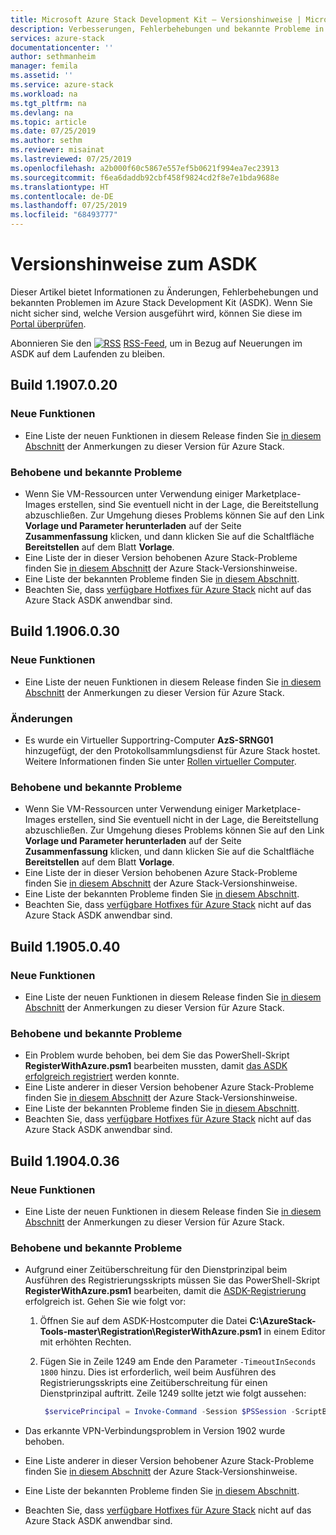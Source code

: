 ```yaml
---
title: Microsoft Azure Stack Development Kit – Versionshinweise | Microsoft-Dokumentation
description: Verbesserungen, Fehlerbehebungen und bekannte Probleme in Azure Stack Development Kit
services: azure-stack
documentationcenter: ''
author: sethmanheim
manager: femila
ms.assetid: ''
ms.service: azure-stack
ms.workload: na
ms.tgt_pltfrm: na
ms.devlang: na
ms.topic: article
ms.date: 07/25/2019
ms.author: sethm
ms.reviewer: misainat
ms.lastreviewed: 07/25/2019
ms.openlocfilehash: a2b000f60c5867e557ef5b0621f994ea7ec23913
ms.sourcegitcommit: f6ea6daddb92cbf458f9824cd2f8e7e1bda9688e
ms.translationtype: HT
ms.contentlocale: de-DE
ms.lasthandoff: 07/25/2019
ms.locfileid: "68493777"
---
```

# <a name="asdk-release-notes"></a>Versionshinweise zum ASDK

Dieser Artikel bietet Informationen zu Änderungen, Fehlerbehebungen und bekannten Problemen im Azure Stack Development Kit (ASDK). Wenn Sie nicht sicher sind, welche Version ausgeführt wird, können Sie diese im [Portal überprüfen](../operator/azure-stack-updates.md#determine-the-current-version).

Abonnieren Sie den [![RSS](./media/asdk-release-notes/feed-icon-14x14.png)](https://docs.microsoft.com/api/search/rss?search=Azure+Stack+Development+Kit+release+notes&locale=en-us#) [RSS-Feed](https://docs.microsoft.com/api/search/rss?search=Azure+Stack+Development+Kit+release+notes&locale=en-us#), um in Bezug auf Neuerungen im ASDK auf dem Laufenden zu bleiben.

## <a name="build-11907020"></a>Build 1.1907.0.20

### <a name="new-features"></a>Neue Funktionen

- Eine Liste der neuen Funktionen in diesem Release finden Sie [in diesem Abschnitt](../operator/azure-stack-release-notes-1907.md#whats-in-this-update) der Anmerkungen zu dieser Version für Azure Stack.

<!-- ### Changes -->

### <a name="fixed-and-known-issues"></a>Behobene und bekannte Probleme

- Wenn Sie VM-Ressourcen unter Verwendung einiger Marketplace-Images erstellen, sind Sie eventuell nicht in der Lage, die Bereitstellung abzuschließen. Zur Umgehung dieses Problems können Sie auf den Link **Vorlage und Parameter herunterladen** auf der Seite **Zusammenfassung** klicken, und dann klicken Sie auf die Schaltfläche **Bereitstellen** auf dem Blatt **Vorlage**.
- Eine Liste der in dieser Version behobenen Azure Stack-Probleme finden Sie [in diesem Abschnitt](../operator/azure-stack-release-notes-1907.md#fixes) der Azure Stack-Versionshinweise.
- Eine Liste der bekannten Probleme finden Sie [in diesem Abschnitt](../operator/azure-stack-release-notes-known-issues-1907.md).
- Beachten Sie, dass [verfügbare Hotfixes für Azure Stack](../operator/azure-stack-release-notes-1907.md#hotfixes) nicht auf das Azure Stack ASDK anwendbar sind.

## <a name="build-11906030"></a>Build 1.1906.0.30

### <a name="new-features"></a>Neue Funktionen

- Eine Liste der neuen Funktionen in diesem Release finden Sie [in diesem Abschnitt](../operator/azure-stack-release-notes-1906.md#whats-in-this-update) der Anmerkungen zu dieser Version für Azure Stack.

### <a name="changes"></a>Änderungen

- Es wurde ein Virtueller Supportring-Computer **AzS-SRNG01** hinzugefügt, der den Protokollsammlungsdienst für Azure Stack hostet. Weitere Informationen finden Sie unter [Rollen virtueller Computer](asdk-architecture.md).

### <a name="fixed-and-known-issues"></a>Behobene und bekannte Probleme

- Wenn Sie VM-Ressourcen unter Verwendung einiger Marketplace-Images erstellen, sind Sie eventuell nicht in der Lage, die Bereitstellung abzuschließen. Zur Umgehung dieses Problems können Sie auf den Link **Vorlage und Parameter herunterladen** auf der Seite **Zusammenfassung** klicken, und dann klicken Sie auf die Schaltfläche **Bereitstellen** auf dem Blatt **Vorlage**.
- Eine Liste der in dieser Version behobenen Azure Stack-Probleme finden Sie [in diesem Abschnitt](../operator/azure-stack-release-notes-1906.md#fixes) der Azure Stack-Versionshinweise.
- Eine Liste der bekannten Probleme finden Sie [in diesem Abschnitt](../operator/azure-stack-release-notes-known-issues-1906.md).
- Beachten Sie, dass [verfügbare Hotfixes für Azure Stack](../operator/azure-stack-release-notes-1906.md#hotfixes) nicht auf das Azure Stack ASDK anwendbar sind.

## <a name="build-11905040"></a>Build 1.1905.0.40

<!-- ### Changes -->

### <a name="new-features"></a>Neue Funktionen

- Eine Liste der neuen Funktionen in diesem Release finden Sie [in diesem Abschnitt](../operator/azure-stack-release-notes-1905.md#whats-in-this-update) der Anmerkungen zu dieser Version für Azure Stack.

### <a name="fixed-and-known-issues"></a>Behobene und bekannte Probleme

- Ein Problem wurde behoben, bei dem Sie das PowerShell-Skript **RegisterWithAzure.psm1** bearbeiten mussten, damit [das ASDK erfolgreich registriert](asdk-register.md) werden konnte.
- Eine Liste anderer in dieser Version behobener Azure Stack-Probleme finden Sie [in diesem Abschnitt](../operator/azure-stack-release-notes-1905.md#fixes) der Azure Stack-Versionshinweise.
- Eine Liste der bekannten Probleme finden Sie [in diesem Abschnitt](../operator/azure-stack-release-notes-known-issues-1905.md).
- Beachten Sie, dass [verfügbare Hotfixes für Azure Stack](../operator/azure-stack-release-notes-1905.md#hotfixes) nicht auf das Azure Stack ASDK anwendbar sind.

## <a name="build-11904036"></a>Build 1.1904.0.36

<!-- ### Changes -->

### <a name="new-features"></a>Neue Funktionen

- Eine Liste der neuen Funktionen in diesem Release finden Sie [in diesem Abschnitt](../operator/azure-stack-release-notes-1904.md#whats-in-this-update) der Anmerkungen zu dieser Version für Azure Stack.

### <a name="fixed-and-known-issues"></a>Behobene und bekannte Probleme

- Aufgrund einer Zeitüberschreitung für den Dienstprinzipal beim Ausführen des Registrierungsskripts müssen Sie das PowerShell-Skript **RegisterWithAzure.psm1** bearbeiten, damit die [ASDK-Registrierung](asdk-register.md) erfolgreich ist. Gehen Sie wie folgt vor:

  1. Öffnen Sie auf dem ASDK-Hostcomputer die Datei **C:\AzureStack-Tools-master\Registration\RegisterWithAzure.psm1** in einem Editor mit erhöhten Rechten.
  2. Fügen Sie in Zeile 1249 am Ende den Parameter `-TimeoutInSeconds 1800` hinzu. Dies ist erforderlich, weil beim Ausführen des Registrierungsskripts eine Zeitüberschreitung für einen Dienstprinzipal auftritt. Zeile 1249 sollte jetzt wie folgt aussehen:

     ```powershell
      $servicePrincipal = Invoke-Command -Session $PSSession -ScriptBlock { New-AzureBridgeServicePrincipal -RefreshToken $using:RefreshToken -AzureEnvironment $using:AzureEnvironmentName -TenantId $using:TenantId -TimeoutInSeconds 1800 }
      ```

- Das erkannte VPN-Verbindungsproblem in Version 1902 wurde behoben.

- Eine Liste anderer in dieser Version behobener Azure Stack-Probleme finden Sie [in diesem Abschnitt](../operator/azure-stack-release-notes-1904.md#fixes) der Azure Stack-Versionshinweise.
- Eine Liste der bekannten Probleme finden Sie [in diesem Abschnitt](../operator/azure-stack-release-notes-known-issues-1904.md).
- Beachten Sie, dass [verfügbare Hotfixes für Azure Stack](../operator/azure-stack-release-notes-1904.md#hotfixes) nicht auf das Azure Stack ASDK anwendbar sind.

